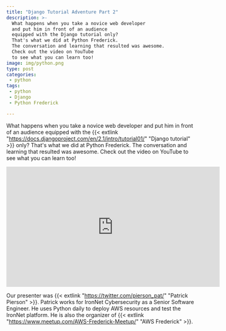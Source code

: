 ```yaml
---
title: "Django Tutorial Adventure Part 2"
description: >-
  What happens when you take a novice web developer
  and put him in front of an audience
  equipped with the Django tutorial only?
  That's what we did at Python Frederick.
  The conversation and learning that resulted was awesome.
  Check out the video on YouTube
  to see what you can learn too!
image: img/python.png
type: post
categories:
 - python
tags:
 - python
 - Django
 - Python Frederick

---
```


What happens when you take a novice web developer
and put him in front of an audience
equipped with the {{< extlink "https://docs.djangoproject.com/en/2.1/intro/tutorial01/" "Django tutorial" >}} only?
That's what we did at Python Frederick.
The conversation and learning that resulted was awesome.
Check out the video on YouTube
to see what you can learn too!

<iframe width="560" height="315" src="https://www.youtube.com/embed/R733F2emni4" frameborder="0" allow="accelerometer; autoplay; encrypted-media; gyroscope; picture-in-picture" allowfullscreen></iframe>

Our presenter was {{< extlink "https://twitter.com/pierson_pat/" "Patrick Pierson" >}}.
Patrick works for IronNet Cybersecurity as a Senior Software Engineer.
He uses Python daily to deploy AWS resources and test the IronNet platform.
He is also the organizer of {{< extlink "https://www.meetup.com/AWS-Frederick-Meetup/" "AWS Frederick" >}}.
